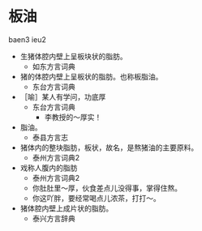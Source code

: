 # 板油
baen3 ieu2
+ 生猪体腔内壁上呈板块状的脂肪。
  * 如东方言词典
+ 猪的体腔内壁上呈板状的脂肪。也称板脂油。
  * 东台方言词典
+ ［喻］某人有学问，功底厚
  * 东台方言词典
    - 李教授的～厚实！
+ 脂油。
  * 泰县方言志
+ 猪体内的整块脂肪，板状，故名，是熬猪油的主要原料。
  * 泰州方言词典2
+ 戏称人腹内的脂肪
  * 泰州方言词典2
  - 你肚肚里～厚，伙食差点儿没得事，掌得住熬。
  - 你这吖胖，要经常喝点儿浓茶，打打～。
+ 猪体腔内壁上成片状的脂肪。
  * 泰兴方言辞典
